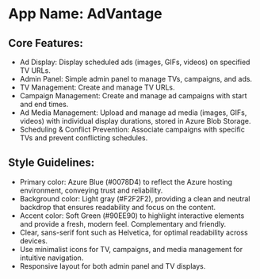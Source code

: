 # **App Name**: AdVantage

## Core Features:

- Ad Display: Display scheduled ads (images, GIFs, videos) on specified TV URLs.
- Admin Panel: Simple admin panel to manage TVs, campaigns, and ads.
- TV Management: Create and manage TV URLs.
- Campaign Management: Create and manage ad campaigns with start and end times.
- Ad Media Management: Upload and manage ad media (images, GIFs, videos) with individual display durations, stored in Azure Blob Storage.
- Scheduling & Conflict Prevention: Associate campaigns with specific TVs and prevent conflicting schedules.

## Style Guidelines:

- Primary color: Azure Blue (#0078D4) to reflect the Azure hosting environment, conveying trust and reliability.
- Background color: Light gray (#F2F2F2), providing a clean and neutral backdrop that ensures readability and focus on the content.
- Accent color: Soft Green (#90EE90) to highlight interactive elements and provide a fresh, modern feel. Complementary and friendly.
- Clear, sans-serif font such as Helvetica, for optimal readability across devices.
- Use minimalist icons for TV, campaigns, and media management for intuitive navigation.
- Responsive layout for both admin panel and TV displays.